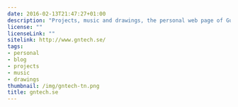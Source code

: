 ```yaml
---
date: 2016-02-13T21:47:27+01:00
description: "Projects, music and drawings, the personal web page of Gustav Näslund"
license: ""
licenseLink: ""
sitelink: http://www.gntech.se/
tags:
- personal
- blog
- projects
- music
- drawings
thumbnail: /img/gntech-tn.png
title: gntech.se
---
```

